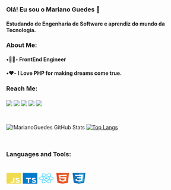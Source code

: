 <div>
<h3><strong>Olá! Eu sou o Mariano Guedes 👋</strong>
<h4>Estudando de Engenharia de Software e aprendiz do mundo da Tecnologia.

<br>
</div>

<div>
<h3><strong>About Me:</strong>

<h4>•👨‍💻- FrontEnd Engineer
<h4>•❤️- I Love PHP for making dreams come true.

<br>
</div>

<div>
<h3><strong>Reach Me:<h4></strong>
</div>

<a href="https://www.linkedin.com/in/marianoguedes/" target="_blank"><img src="https://img.shields.io/badge/-LinkedIn-%230077B5?style=for-the-badge&logo=linkedin&logoColor=white" target="_blank"></a>
<a href="mailto:marianoguedesjob@hotmail.com" target="_blank"><img src="https://img.shields.io/badge/Gmail-D14836?style=for-the-badge&logo=gmail&logoColor=white" target="_blank"></a> 
<a href="https://discord.com/channels/@me/1068243080895017042" target="_blank"><img src="https://img.shields.io/badge/Discord-7289DA?style=for-the-badge&logo=discord&logoColor=white" target="_blank"></a>
<a href="https:://www.twitch.tv/ypandiinhadab" target="_blank"><img src="https://img.shields.io/badge/Twitch-9146FF?style=for-the-badge&logo=twitch&logoColor=white" target="_blank"></a>
<a href="https://www.instagram.com/marianoguedes__/" target="_blank"><img src="https://img.shields.io/badge/-Instagram-%23E4405F?style=for-the-badge&logo=instagram&logoColor=white" target="_blank"></a>

<br>

![!MarianoGuedes GitHub Stats](https://github-readme-stats.vercel.app/api?username=MarianoGuedes&show_icons=true&theme=midnight-purple)
[![Top Langs](https://github-readme-stats.vercel.app/api/top-langs/?username=MarianoGuedes&layout=compact&theme=midnight-purple)](https://github.com/marianoguedes/github-readme-stats)

<br>

<div>
<h3><strong>Languages and Tools:<h4></strong>
</div>

<div style="display: inline_block"><br>
  <img align="center" alt="Mariano-Js" height="30" width="40" src="https://raw.githubusercontent.com/devicons/devicon/master/icons/javascript/javascript-plain.svg">
  <img align="center" alt="Mariano-Ts" height="30" width="40" src="https://raw.githubusercontent.com/devicons/devicon/master/icons/typescript/typescript-plain.svg">
  <img align="center" alt="Mariano-React" height="30" width="40" src="https://raw.githubusercontent.com/devicons/devicon/master/icons/react/react-original.svg">
  <img align="center" alt="Mariano-HTML" height="30" width="40" src="https://raw.githubusercontent.com/devicons/devicon/master/icons/html5/html5-original.svg">
  <img align="center" alt="Mariano-CSS" height="30" width="40" src="https://raw.githubusercontent.com/devicons/devicon/master/icons/css3/css3-original.svg">
</div>
  
